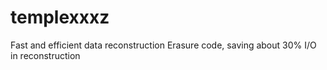 # templexxxz
Fast and efficient data reconstruction Erasure code, saving about 30% I/O in reconstruction

